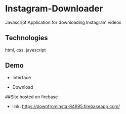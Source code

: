 # Instagram-Downloader
Javascript Application for downloading Instagram videos

## Technologies
html, css, javascript

## Demo
* Interface

* Download

##Site hosted on firebase
* link:
https://downfrominsta-84995.firebaseapp.com/

